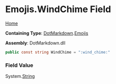 # Emojis\.WindChime Field

[Home](../../../README.md)

**Containing Type**: [DotMarkdown](../../README.md)\.[Emojis](../README.md)

**Assembly**: DotMarkdown\.dll

```csharp
public const string WindChime = ":wind_chime:"
```

### Field Value

System\.[String](https://docs.microsoft.com/en-us/dotnet/api/system.string)